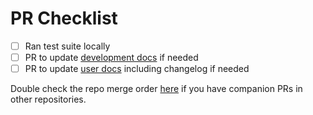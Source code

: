 # PR Checklist

- [ ] Ran test suite locally
- [ ] PR to update [development docs](https://github.com/AusTrakka/austrakka-dev-docs) if needed
- [ ] PR to update [user docs](https://github.com/AusTrakka/austrakka--docs) including changelog if needed

Double check the repo merge order [here](https://github.com/AusTrakka/austrakka-dev-docs/blob/master/Infra/Releases.md)
if you have companion PRs in other repositories.
